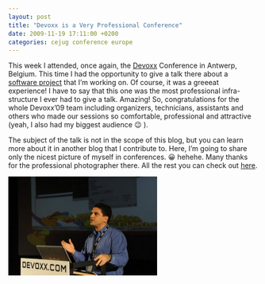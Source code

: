 ```yaml
---
layout: post
title: "Devoxx is a Very Professional Conference"
date: 2009-11-19 17:11:00 +0200
categories: cejug conference europe
---
```


This week I attended, once again, the <a href="http://www.devoxx.com/">Devoxx</a> Conference in Antwerp, Belgium. This time I had the opportunity to give a talk there about a <a href="http://www.usi4biz.com/">software project</a> that I’m working on. Of course, it was a greeeat experience! I have to say that this one was the most professional infra-structure I ever had to give a talk. Amazing! So, congratulations for the whole Devoxx’09 team including organizers, technicians, assistants and others who made our sessions so comfortable, professional and attractive (yeah, I also had my biggest audience 😉 ).

The subject of the talk is not in the scope of this blog, but you can learn more about it in another blog that I contribute to. Here, I’m going to share only the nicest picture of myself in conferences. 😀 hehehe. Many thanks for the professional photographer there. All the rest you can check out <a href="http://usi4biz.com/2009/11/19/linking-business-processes-and-user-interfaces-at-devoxx09/">here</a>.

![12937_178201023822_609678822_3082889_6793108_n1-300x199.jpg](/images/posts/12937_178201023822_609678822_3082889_6793108_n1-300x199.jpg)
